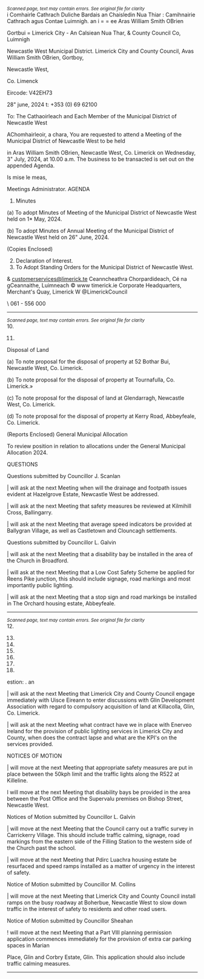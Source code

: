 *<small>Scanned page, text may contain errors. See original file for clarity</small>*  
i Comhairle Cathrach Duliche Bardais an Chaisledin Nua Thiar
: Camihnairie Cathrach agus Contae Luimnigh.
an i = = ee Aras William Smith OBrien

Gortbui
= Limerick City - An Calsiean Nua Thar,
& County Council Co, Luimnigh

Newcastle West Municipal District.
Limerick City and County Council,
Avas William Smith OBrien,
Gortboy,

Newcastle West,

Co. Limenck

Eircode: V42EH73

28" june, 2024 t: +353 (0) 69 62100

To: The Cathaoirleach and Each Member of the Municipal District of Newcastle West

AChomhairleoir, a chara,
You are requested to attend a Meeting of the Municipal District of Newcastle West to be held

in Aras William Smith OBrien, Newcastle West, Co. Limerick on Wednesday, 3" July, 2024, at
10.00 a.m. The business to be transacted is set out on the appended Agenda.

Is mise le meas,

Meetings Administrator.
AGENDA
1. Minutes

(a) To adopt Minutes of Meeting of the Municipal District of Newcastle West held on
1* May, 2024.

(b) To adopt Minutes of Annual Meeting of the Municipal District of Newcastle West
held on 26" June, 2024.

(Copies Enclosed)

2. Declaration of Interest.
3. To Adopt Standing Orders for the Municipal District of Newcastle West.

& customerservices@limerick.te
Ceanncheathra Chorpardideach, Cé na gCeannaithe, Luimneach © www timerick.ie
Corporate Headquarters, Merchant's Quay, Limerick W @LimerickCouncil

\ 061 - 556 000

---
*<small>Scanned page, text may contain errors. See original file for clarity</small>*  
10.

11.

Disposal of Land

(a) To note proposal for the disposal of property at 52 Bothar Bui, Newcastle West,
Co. Limerick.

(b) To note proposal for the disposal of property at Tournafulla, Co. Limerick.»

(c) To note proposal for the disposal of land at Glendarragh, Newcastle West, Co.
Limerick.

(d) To note proposal for the disposal of property at Kerry Road, Abbeyfeale, Co.
Limerick.

(Reports Enclosed)
General Municipal Allocation

To review position in relation to allocations under the General Municipal Allocation
2024.

QUESTIONS

Questions submitted by Councillor J. Scanlan

| will ask at the next Meeting when will the drainage and footpath issues evident at
Hazelgrove Estate, Newcastle West be addressed.

| will ask at the next Meeting that safety measures be reviewed at Kilmihill Cross,
Ballingarry.

| will ask at the next Meeting that average speed indicators be provided at Ballygran
Village, as well as Castletown and Clouncagh settlements.

Questions submitted by Councillor L. Galvin

| will ask at the next Meeting that a disability bay be installed in the area of the
Church in Broadford.

| will ask at the next Meeting that a Low Cost Safety Scheme be applied for Reens
Pike junction, this should include signage, road markings and most importantly
public lighting.

| will ask at the next Meeting that a stop sign and road markings be installed in The
Orchard housing estate, Abbeyfeale.

---
*<small>Scanned page, text may contain errors. See original file for clarity</small>*  
12.

13.

14.

15.

16.

17.

18.

estion: . an

| will ask at the next Meeting that Limerick City and County Council engage
immediately with Uisce Eireann to enter discussions with Glin Development
Association with regard to compulsory acquisition of land at Killacolla, Glin, Co.
Limerick.

| will ask at the next Meeting what contract have we in place with Enerveo Ireland
for the provision of public lighting services in Limerick City and County, when does
the contract lapse and what are the KPI's on the services provided.

NOTICES OF MOTION

| will move at the next Meeting that appropriate safety measures are put in place
between the 50kph limit and the traffic lights along the R522 at Killeline.

I will move at the next Meeting that disability bays be provided in the area between
the Post Office and the Supervalu premises on Bishop Street, Newcastle West.

Notices of Motion submitted by Councillor L. Galvin

| will move at the next Meeting that the Council carry out a traffic survey in
Carrickerry Village. This should include traffic calming, signage, road markings from
the eastern side of the Filling Station to the western side of the Church past the school.

| will move at the next Meeting that Pdirc Luachra housing estate be resurfaced and
speed ramps installed as a matter of urgency in the interest of safety.

Notice of Motion submitted by Councillor M. Collins

| will move at the next Meeting that Limerick City and County Council install ramps on
the busy roadway at Boherbue, Newcastle West to slow down traffic in the interest of
safety to residents and other road users.

Notice of Motion submitted by Councillor Sheahan

! will move at the next Meeting that a Part VIII planning permission application
commences immediately for the provision of extra car parking spaces in Marian

Place, Glin and Corbry Estate, Glin. This application should also include traffic
calming measures.

---
